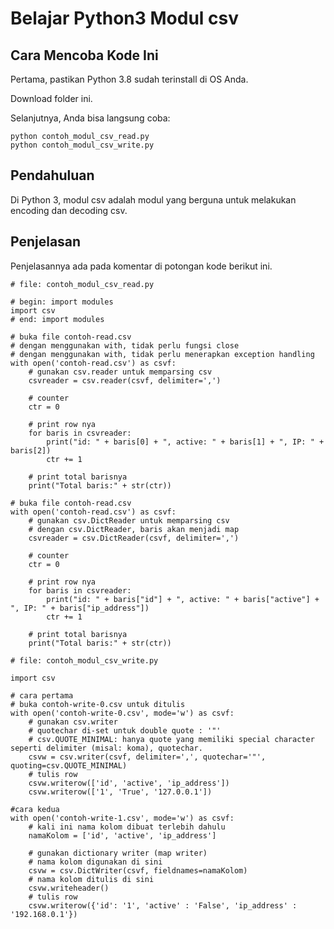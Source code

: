 # Belajar Python3 Modul csv

## Cara Mencoba Kode Ini

Pertama, pastikan Python 3.8 sudah terinstall di OS Anda.

Download folder ini.

Selanjutnya, Anda bisa langsung coba:

```
python contoh_modul_csv_read.py
python contoh_modul_csv_write.py
```

## Pendahuluan

Di Python 3, modul csv adalah modul yang berguna untuk melakukan encoding dan decoding csv. 

## Penjelasan

Penjelasannya ada pada komentar di potongan kode berikut ini.

```
# file: contoh_modul_csv_read.py

# begin: import modules
import csv
# end: import modules

# buka file contoh-read.csv
# dengan menggunakan with, tidak perlu fungsi close
# dengan menggunakan with, tidak perlu menerapkan exception handling
with open('contoh-read.csv') as csvf:
    # gunakan csv.reader untuk memparsing csv
    csvreader = csv.reader(csvf, delimiter=',')

    # counter
    ctr = 0

    # print row nya
    for baris in csvreader:
        print("id: " + baris[0] + ", active: " + baris[1] + ", IP: " + baris[2])
        ctr += 1

    # print total barisnya
    print("Total baris:" + str(ctr))

# buka file contoh-read.csv
with open('contoh-read.csv') as csvf:
    # gunakan csv.DictReader untuk memparsing csv
    # dengan csv.DictReader, baris akan menjadi map
    csvreader = csv.DictReader(csvf, delimiter=',')

    # counter
    ctr = 0

    # print row nya
    for baris in csvreader:
        print("id: " + baris["id"] + ", active: " + baris["active"] + ", IP: " + baris["ip_address"])
        ctr += 1

    # print total barisnya
    print("Total baris:" + str(ctr))
```

```
# file: contoh_modul_csv_write.py

import csv

# cara pertama
# buka contoh-write-0.csv untuk ditulis
with open('contoh-write-0.csv', mode='w') as csvf:
    # gunakan csv.writer
    # quotechar di-set untuk double quote : '"'
    # csv.QUOTE_MINIMAL: hanya quote yang memiliki special character seperti delimiter (misal: koma), quotechar.
    csvw = csv.writer(csvf, delimiter=',', quotechar='"', quoting=csv.QUOTE_MINIMAL)
    # tulis row
    csvw.writerow(['id', 'active', 'ip_address'])
    csvw.writerow(['1', 'True', '127.0.0.1'])

#cara kedua
with open('contoh-write-1.csv', mode='w') as csvf:
    # kali ini nama kolom dibuat terlebih dahulu
    namaKolom = ['id', 'active', 'ip_address']

    # gunakan dictionary writer (map writer)
    # nama kolom digunakan di sini
    csvw = csv.DictWriter(csvf, fieldnames=namaKolom)
    # nama kolom ditulis di sini
    csvw.writeheader()
    # tulis row
    csvw.writerow({'id': '1', 'active' : 'False', 'ip_address' : '192.168.0.1'})
```
